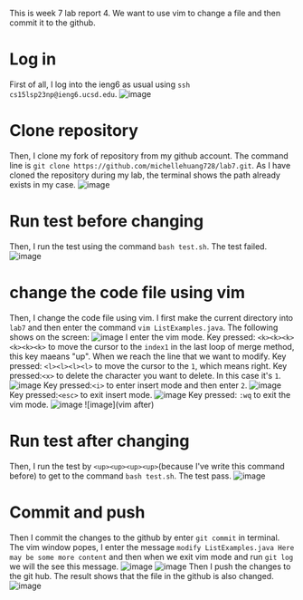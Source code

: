 This is week 7 lab report 4. We want to use vim to change a file and then commit it to the github.

# Log in
First of all, I log into the ieng6 as usual using `ssh cs15lsp23np@ieng6.ucsd.edu`.
![image](ssh)

# Clone repository
Then, I clone my fork of repository from my github account. The command line is `git clone https://github.com/michellehuang728/lab7.git`.
As I have cloned the repository during my lab, the terminal shows the path already exists in my case.
![image](clone)

# Run test before changing
Then, I run the test using the command `bash test.sh`. The test failed.
![image](test_failure)

# change the code file using vim
Then, I change the code file using vim. I first make the current directory into `lab7` and then enter the command `vim ListExamples.java`.
The following shows on the screen:
![image](vim_before)
I enter the vim mode. 
Key pressed: `<k><k><k><k><k><k>` to move the cursor to the `index1` in the last loop of merge method, this key maeans "up".
When we reach the line that we want to modify. 
Key pressed: `<l><l><l><l>` to move the cursor to the `1`, which means right. 
Key pressed:`<x>` to delete the character you want to delete. In this case it's `1`. 
![image](delete)
Key pressed:`<i>` to enter insert mode and then enter `2`. 
![image](insert)
Key pressed:`<esc>` to exit insert mode. 
![image](esc)
Key pressed: `:wq` to exit the vim mode.
![image](wq)
![image](vim after)

# Run test after changing
Then, I run the test by `<up><up><up><up>`(because I've write this command before) to get to the command `bash test.sh`. The test pass.
![image](test_pass)

# Commit and push
Then I commit the changes to the github by enter `git commit` in terminal. The vim window popes, I enter the message `modify ListExamples.java Here may be some more content` and then when we exit vim mode and run `git log` we will the see this message. 
![image](git_commit1)
![image](git_commit2)
Then I push the changes to the git hub. The result shows that the file in the github is also changed.
![image](gitpush)
